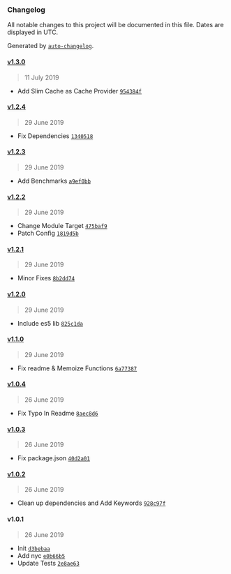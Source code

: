 ### Changelog

All notable changes to this project will be documented in this file. Dates are displayed in UTC.

Generated by [`auto-changelog`](https://github.com/CookPete/auto-changelog).

#### [v1.3.0](https://github.com/nivrith/intersection-of/compare/v1.2.4...v1.3.0)

> 11 July 2019

- Add Slim Cache as Cache Provider [`954384f`](https://github.com/nivrith/intersection-of/commit/954384f33bab10cf64904748e228b4f42e3db52d)

#### [v1.2.4](https://github.com/nivrith/intersection-of/compare/v1.2.3...v1.2.4)

> 29 June 2019

- Fix Dependencies [`1340518`](https://github.com/nivrith/intersection-of/commit/134051869c095abcc4b1f3df5c3d62bc6f6938bc)

#### [v1.2.3](https://github.com/nivrith/intersection-of/compare/v1.2.2...v1.2.3)

> 29 June 2019

- Add Benchmarks [`a9ef0bb`](https://github.com/nivrith/intersection-of/commit/a9ef0bb78bccd91d0fdf20843227601a8a62785a)

#### [v1.2.2](https://github.com/nivrith/intersection-of/compare/v1.2.1...v1.2.2)

> 29 June 2019

- Change Module Target [`475baf9`](https://github.com/nivrith/intersection-of/commit/475baf96bd40ca24671833080e1a0f3ce6a6ac2a)
- Patch Config [`1819d5b`](https://github.com/nivrith/intersection-of/commit/1819d5bfa4e7748781c295031f53bc3adb40dc7f)

#### [v1.2.1](https://github.com/nivrith/intersection-of/compare/v1.2.0...v1.2.1)

> 29 June 2019

- Minor Fixes [`8b2dd74`](https://github.com/nivrith/intersection-of/commit/8b2dd7444a673365aa51225ca2f1125dcfb99f89)

#### [v1.2.0](https://github.com/nivrith/intersection-of/compare/v1.1.0...v1.2.0)

> 29 June 2019

- Include es5 lib [`825c1da`](https://github.com/nivrith/intersection-of/commit/825c1daf50442128796966ad4de50788bd614279)

#### [v1.1.0](https://github.com/nivrith/intersection-of/compare/v1.0.4...v1.1.0)

> 29 June 2019

- Fix readme & Memoize Functions [`6a77387`](https://github.com/nivrith/intersection-of/commit/6a7738789c14c79b16387a4b98f9e600b95eaf7d)

#### [v1.0.4](https://github.com/nivrith/intersection-of/compare/v1.0.3...v1.0.4)

> 26 June 2019

- Fix Typo In Readme [`8aec8d6`](https://github.com/nivrith/intersection-of/commit/8aec8d63c44745e713d2003784b891865909bfb6)

#### [v1.0.3](https://github.com/nivrith/intersection-of/compare/v1.0.2...v1.0.3)

> 26 June 2019

- Fix package.json [`40d2a01`](https://github.com/nivrith/intersection-of/commit/40d2a01438210a25b041344a08bd6fb47f8d239d)

#### [v1.0.2](https://github.com/nivrith/intersection-of/compare/v1.0.1...v1.0.2)

> 26 June 2019

- Clean up dependencies and Add Keywords [`928c97f`](https://github.com/nivrith/intersection-of/commit/928c97f5095c58105172bb249798f8e11ce6c9b9)

#### v1.0.1

> 26 June 2019

- Init [`d3bebaa`](https://github.com/nivrith/intersection-of/commit/d3bebaa85c3261d054ac55d4aeca459fcf9f0a93)
- Add nyc [`e0b66b5`](https://github.com/nivrith/intersection-of/commit/e0b66b55b45b27fa33e074090bc1e54f11058b92)
- Update Tests [`2e8ae63`](https://github.com/nivrith/intersection-of/commit/2e8ae63a97ca9de963f8c5a46b49312d17357817)
